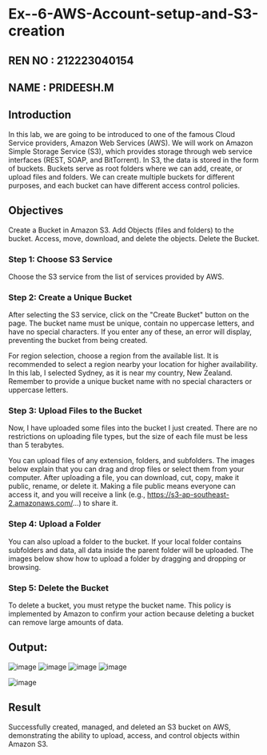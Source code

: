 # Ex--6-AWS-Account-setup-and-S3-creation

## REN NO : 212223040154
## NAME : PRIDEESH.M
## Introduction
In this lab, we are going to be introduced to one of the famous Cloud Service providers, Amazon Web Services (AWS). We will work on Amazon Simple Storage Service (S3), which provides storage through web service interfaces (REST, SOAP, and BitTorrent). In S3, the data is stored in the form of buckets. Buckets serve as root folders where we can add, create, or upload files and folders. We can create multiple buckets for different purposes, and each bucket can have different access control policies.

## Objectives
Create a Bucket in Amazon S3.
Add Objects (files and folders) to the bucket.
Access, move, download, and delete the objects.
Delete the Bucket.

### Step 1: Choose S3 Service
Choose the S3 service from the list of services provided by AWS.

### Step 2: Create a Unique Bucket
After selecting the S3 service, click on the "Create Bucket" button on the page. The bucket name must be unique, contain no uppercase letters, and have no special characters. If you enter any of these, an error will display, preventing the bucket from being created.


For region selection, choose a region from the available list. It is recommended to select a region nearby your location for higher availability. In this lab, I selected Sydney, as it is near my country, New Zealand. Remember to provide a unique bucket name with no special characters or uppercase letters.

### Step 3: Upload Files to the Bucket
Now, I have uploaded some files into the bucket I just created. There are no restrictions on uploading file types, but the size of each file must be less than 5 terabytes.

You can upload files of any extension, folders, and subfolders. The images below explain that you can drag and drop files or select them from your computer. After uploading a file, you can download, cut, copy, make it public, rename, or delete it. Making a file public means everyone can access it, and you will receive a link (e.g., https://s3-ap-southeast-2.amazonaws.com/...) to share it.

### Step 4: Upload a Folder
You can also upload a folder to the bucket. If your local folder contains subfolders and data, all data inside the parent folder will be uploaded. The images below show how to upload a folder by dragging and dropping or browsing.

### Step 5: Delete the Bucket
To delete a bucket, you must retype the bucket name. This policy is implemented by Amazon to confirm your action because deleting a bucket can remove large amounts of data.

## Output:
![image](https://github.com/user-attachments/assets/c6291ec2-d560-4d2d-b12a-b43eb389724a)
![image](https://github.com/user-attachments/assets/7c28fb7b-6b2c-4d97-986c-fe3b2797a2f2)
![image](https://github.com/user-attachments/assets/10ba6aa9-9c74-49dd-aedb-5468e3a6f8e5)
![image](https://github.com/user-attachments/assets/79b05738-1be6-4fee-8ca8-31fb4813f791)

![image](https://github.com/user-attachments/assets/de26754d-24d0-4ce7-a027-72fe343e7375)



## Result
Successfully created, managed, and deleted an S3 bucket on AWS, demonstrating the ability to upload, access, and control objects within Amazon S3.
